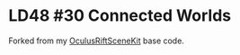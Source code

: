 LD48 #30 Connected Worlds
=========================

Forked from my [OculusRiftSceneKit](https://github.com/DarkArtsAndSciences/OculusRiftSceneKit) base code.
